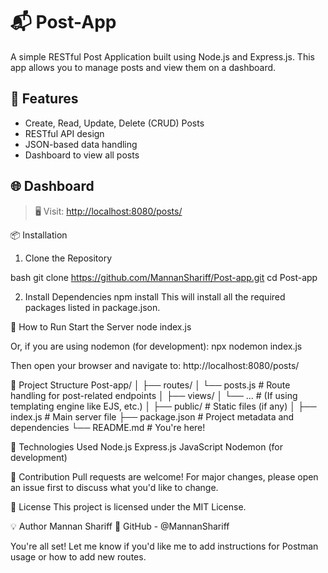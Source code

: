 # 📬 Post-App

A simple RESTful Post Application built using Node.js and Express.js. This app allows you to manage posts and view them on a dashboard.

## 🚀 Features

- Create, Read, Update, Delete (CRUD) Posts
- RESTful API design
- JSON-based data handling
- Dashboard to view all posts

## 🌐 Dashboard

> 🖥 Visit: [http://localhost:8080/posts/](http://localhost:8080/posts/)


📦 Installation

1. Clone the Repository

bash
git clone https://github.com/MannanShariff/Post-app.git
cd Post-app

2. Install Dependencies
npm install
This will install all the required packages listed in package.json.

🏃 How to Run
Start the Server
node index.js

Or, if you are using nodemon (for development):
npx nodemon index.js

Then open your browser and navigate to:
http://localhost:8080/posts/

📂 Project Structure
Post-app/
│
├── routes/
│   └── posts.js          # Route handling for post-related endpoints
│
├── views/
│   └── ...               # (If using templating engine like EJS, etc.)
│
├── public/               # Static files (if any)
│
├── index.js              # Main server file
├── package.json          # Project metadata and dependencies
└── README.md             # You're here!

🧰 Technologies Used
Node.js
Express.js
JavaScript
Nodemon (for development)

🤝 Contribution
Pull requests are welcome! For major changes, please open an issue first to discuss what you'd like to change.

📄 License
This project is licensed under the MIT License.

💡 Author
Mannan Shariff
🔗 GitHub - @MannanShariff


You're all set! Let me know if you'd like me to add instructions for Postman usage or how to add new routes.








